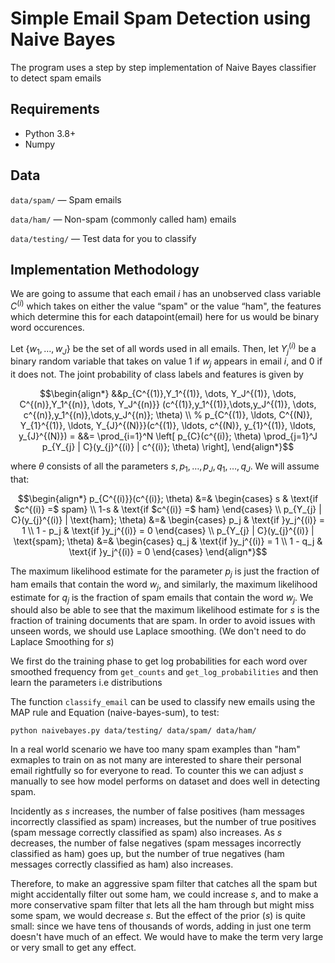# Simple Email Spam Detection using Naive Bayes
The program uses a step by step implementation of Naive Bayes classifier to detect spam emails

## Requirements
- Python 3.8+
- Numpy

## Data
`data/spam/` — Spam emails

`data/ham/` — Non-spam (commonly called ham) emails

`data/testing/` — Test data for you to classify

## Implementation Methodology
We are going to assume that each email $i$ has an unobserved class variable $C^{(i)}$ which takes on either the value “spam" or the value “ham", the features which determine this for each datapoint(email) here for us would be binary word occurences.

Let $\{ w_1, \ldots , w_ J\}$ be the set of all words used in all emails. Then, let $Y_{j}^{(i)}$ be a binary random variable that takes on value $1$ if $w_ j$ appears in email $i$, and $0$ if it does not. The joint probability of class labels and features is given by

$$\begin{align*}
&&p_{C^{(1)},Y_1^{(1)}, \dots, Y_J^{(1)}, \dots,
     C^{(n)},Y_1^{(n)}, \dots, Y_J^{(n)}}
  (c^{(1)},y_1^{(1)},\dots,y_J^{(1)}, \dots,
   c^{(n)},y_1^{(n)},\dots,y_J^{(n)}; \theta) \\
% p_{C^{(1)}, \ldots, C^{(N)}, Y_{1}^{(1)}, \ldots, Y_{J}^{(N)}}(c^{(1)}, \ldots, c^{(N)}, y_{1}^{(1)}, \ldots, y_{J}^{(N)}) =
&&=
\prod_{i=1}^N
  \left[
    p_{C}(c^{(i)}; \theta)
    \prod_{j=1}^J p_{Y_{j} | C}(y_{j}^{(i)} | c^{(i)}; \theta)
  \right],
\end{align*}$$

where $\theta$ consists of all the parameters $s, p_1, \dots , p_ J, q_1, \dots , q_ J$. We will assume that:

$$\begin{align*}
p_{C^{(i)}}(c^{(i)}; \theta) &=&
\begin{cases} 
s & \text{if $c^{(i)} =$ spam} \\ 
1-s & \text{if $c^{(i)} =$ ham} 
\end{cases} \\
p_{Y_{j} | C}(y_{j}^{(i)} | \text{ham}; \theta) &=&
\begin{cases}
p_j & \text{if }y_j^{(i)} = 1 \\
1 - p_j & \text{if }y_j^{(i)} = 0
\end{cases} \\
p_{Y_{j} | C}(y_{j}^{(i)} | \text{spam}; \theta) &=&
\begin{cases}
q_j & \text{if }y_j^{(i)} = 1 \\
1 - q_j & \text{if }y_j^{(i)} = 0
\end{cases}
\end{align*}$$

The maximum likelihood estimate for the parameter $p_ j$ is just the fraction of ham emails that contain the word $w_ j$, and similarly, the maximum likelihood estimate for $q_ j$ is the fraction of spam emails that contain the word $w_ j$. We should also be able to see that the maximum likelihood estimate for $s$ is the fraction of training documents that are spam. In order to avoid issues with unseen words, we should use Laplace smoothing. (We don't need to do Laplace Smoothing for $s$)

We first do the training phase to get log probabilities for each word over smoothed frequency from `get_counts` and `get_log_probabilities` and then learn the parameters i.e distributions 

The function `classify_email` can be used to classify new emails using the MAP rule and Equation (naive-bayes-sum), to test:

`python naivebayes.py data/testing/ data/spam/ data/ham/`

In a real world scenario we have too many spam examples than "ham" exmaples to train on as not many are interested to share their personal email rightfully so for everyone to read. To counter this we can adjust $s$ manually to see how model performs on dataset and does well in detecting spam.

Incidently as $s$ increases, the number of false positives (ham messages incorrectly classified as spam) increases, but the number of true positives (spam message correctly classified as spam) also increases. As $s$ decreases, the number of false negatives (spam messages incorrectly classified as ham) goes up, but the number of true negatives (ham messages correctly classified as ham) also increases. 

Therefore, to make an aggressive spam filter that catches all the spam but might accidentally filter out some ham, we could increase $s$, and to make a more conservative spam filter that lets all the ham through but might miss some spam, we would decrease $s$. But the effect of the prior ($s$) is quite small: since we have tens of thousands of words, adding in just one term doesn't have much of an effect. We would have to make the term very large or very small to get any effect.
